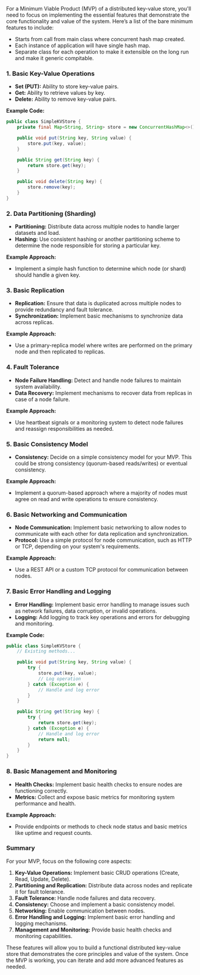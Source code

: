 For a Minimum Viable Product (MVP) of a distributed key-value store, you'll need to focus on implementing the essential features that demonstrate the core functionality and value of the system. Here’s a list of the bare minimum features to include:

- Starts from call from main class where concurrent hash map created.
- Each instance of application will have single hash map.
- Separate class for each operation to make it extensible on the long run and make it generic compitable.


### **1. Basic Key-Value Operations**

- **Set (PUT):** Ability to store key-value pairs.
- **Get:** Ability to retrieve values by key.
- **Delete:** Ability to remove key-value pairs.

**Example Code:**

```java
public class SimpleKVStore {
    private final Map<String, String> store = new ConcurrentHashMap<>();

    public void put(String key, String value) {
        store.put(key, value);
    }

    public String get(String key) {
        return store.get(key);
    }

    public void delete(String key) {
        store.remove(key);
    }
}
```

### **2. Data Partitioning (Sharding)**

- **Partitioning:** Distribute data across multiple nodes to handle larger datasets and load.
- **Hashing:** Use consistent hashing or another partitioning scheme to determine the node responsible for storing a particular key.

**Example Approach:**

- Implement a simple hash function to determine which node (or shard) should handle a given key.

### **3. Basic Replication**

- **Replication:** Ensure that data is duplicated across multiple nodes to provide redundancy and fault tolerance.
- **Synchronization:** Implement basic mechanisms to synchronize data across replicas.

**Example Approach:**

- Use a primary-replica model where writes are performed on the primary node and then replicated to replicas.

### **4. Fault Tolerance**

- **Node Failure Handling:** Detect and handle node failures to maintain system availability.
- **Data Recovery:** Implement mechanisms to recover data from replicas in case of a node failure.

**Example Approach:**

- Use heartbeat signals or a monitoring system to detect node failures and reassign responsibilities as needed.

### **5. Basic Consistency Model**

- **Consistency:** Decide on a simple consistency model for your MVP. This could be strong consistency (quorum-based reads/writes) or eventual consistency.

**Example Approach:**

- Implement a quorum-based approach where a majority of nodes must agree on read and write operations to ensure consistency.

### **6. Basic Networking and Communication**

- **Node Communication:** Implement basic networking to allow nodes to communicate with each other for data replication and synchronization.
- **Protocol:** Use a simple protocol for node communication, such as HTTP or TCP, depending on your system's requirements.

**Example Approach:**

- Use a REST API or a custom TCP protocol for communication between nodes.

### **7. Basic Error Handling and Logging**

- **Error Handling:** Implement basic error handling to manage issues such as network failures, data corruption, or invalid operations.
- **Logging:** Add logging to track key operations and errors for debugging and monitoring.

**Example Code:**

```java
public class SimpleKVStore {
    // Existing methods...

    public void put(String key, String value) {
        try {
            store.put(key, value);
            // Log operation
        } catch (Exception e) {
            // Handle and log error
        }
    }

    public String get(String key) {
        try {
            return store.get(key);
        } catch (Exception e) {
            // Handle and log error
            return null;
        }
    }
}
```

### **8. Basic Management and Monitoring**

- **Health Checks:** Implement basic health checks to ensure nodes are functioning correctly.
- **Metrics:** Collect and expose basic metrics for monitoring system performance and health.

**Example Approach:**

- Provide endpoints or methods to check node status and basic metrics like uptime and request counts.

### **Summary**

For your MVP, focus on the following core aspects:

1. **Key-Value Operations:** Implement basic CRUD operations (Create, Read, Update, Delete).
2. **Partitioning and Replication:** Distribute data across nodes and replicate it for fault tolerance.
3. **Fault Tolerance:** Handle node failures and data recovery.
4. **Consistency:** Choose and implement a basic consistency model.
5. **Networking:** Enable communication between nodes.
6. **Error Handling and Logging:** Implement basic error handling and logging mechanisms.
7. **Management and Monitoring:** Provide basic health checks and monitoring capabilities.

These features will allow you to build a functional distributed key-value store that demonstrates the core principles and value of the system. Once the MVP is working, you can iterate and add more advanced features as needed.